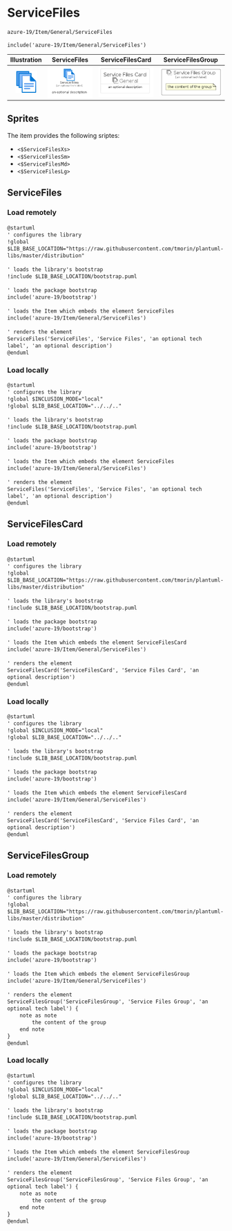 # ServiceFiles


```text
azure-19/Item/General/ServiceFiles
```

```text
include('azure-19/Item/General/ServiceFiles')
```



| Illustration | ServiceFiles | ServiceFilesCard | ServiceFilesGroup |
| :---: | :---: | :---: | :---: |
| ![illustration for Illustration](../../../azure-19/Item/General/ServiceFiles.png) | ![illustration for ServiceFiles](../../../azure-19/Item/General/ServiceFiles.Local.png) | ![illustration for ServiceFilesCard](../../../azure-19/Item/General/ServiceFilesCard.Local.png) | ![illustration for ServiceFilesGroup](../../../azure-19/Item/General/ServiceFilesGroup.Local.png) |



## Sprites
The item provides the following sriptes:

- `<$ServiceFilesXs>`
- `<$ServiceFilesSm>`
- `<$ServiceFilesMd>`
- `<$ServiceFilesLg>`





## ServiceFiles

### Load remotely
```plantuml
@startuml
' configures the library
!global $LIB_BASE_LOCATION="https://raw.githubusercontent.com/tmorin/plantuml-libs/master/distribution"

' loads the library's bootstrap
!include $LIB_BASE_LOCATION/bootstrap.puml

' loads the package bootstrap
include('azure-19/bootstrap')

' loads the Item which embeds the element ServiceFiles
include('azure-19/Item/General/ServiceFiles')

' renders the element
ServiceFiles('ServiceFiles', 'Service Files', 'an optional tech label', 'an optional description')
@enduml
```

### Load locally
```plantuml
@startuml
' configures the library
!global $INCLUSION_MODE="local"
!global $LIB_BASE_LOCATION="../../.."

' loads the library's bootstrap
!include $LIB_BASE_LOCATION/bootstrap.puml

' loads the package bootstrap
include('azure-19/bootstrap')

' loads the Item which embeds the element ServiceFiles
include('azure-19/Item/General/ServiceFiles')

' renders the element
ServiceFiles('ServiceFiles', 'Service Files', 'an optional tech label', 'an optional description')
@enduml
```

## ServiceFilesCard

### Load remotely
```plantuml
@startuml
' configures the library
!global $LIB_BASE_LOCATION="https://raw.githubusercontent.com/tmorin/plantuml-libs/master/distribution"

' loads the library's bootstrap
!include $LIB_BASE_LOCATION/bootstrap.puml

' loads the package bootstrap
include('azure-19/bootstrap')

' loads the Item which embeds the element ServiceFilesCard
include('azure-19/Item/General/ServiceFiles')

' renders the element
ServiceFilesCard('ServiceFilesCard', 'Service Files Card', 'an optional description')
@enduml
```

### Load locally
```plantuml
@startuml
' configures the library
!global $INCLUSION_MODE="local"
!global $LIB_BASE_LOCATION="../../.."

' loads the library's bootstrap
!include $LIB_BASE_LOCATION/bootstrap.puml

' loads the package bootstrap
include('azure-19/bootstrap')

' loads the Item which embeds the element ServiceFilesCard
include('azure-19/Item/General/ServiceFiles')

' renders the element
ServiceFilesCard('ServiceFilesCard', 'Service Files Card', 'an optional description')
@enduml
```

## ServiceFilesGroup

### Load remotely
```plantuml
@startuml
' configures the library
!global $LIB_BASE_LOCATION="https://raw.githubusercontent.com/tmorin/plantuml-libs/master/distribution"

' loads the library's bootstrap
!include $LIB_BASE_LOCATION/bootstrap.puml

' loads the package bootstrap
include('azure-19/bootstrap')

' loads the Item which embeds the element ServiceFilesGroup
include('azure-19/Item/General/ServiceFiles')

' renders the element
ServiceFilesGroup('ServiceFilesGroup', 'Service Files Group', 'an optional tech label') {
    note as note
        the content of the group
    end note
}
@enduml
```

### Load locally
```plantuml
@startuml
' configures the library
!global $INCLUSION_MODE="local"
!global $LIB_BASE_LOCATION="../../.."

' loads the library's bootstrap
!include $LIB_BASE_LOCATION/bootstrap.puml

' loads the package bootstrap
include('azure-19/bootstrap')

' loads the Item which embeds the element ServiceFilesGroup
include('azure-19/Item/General/ServiceFiles')

' renders the element
ServiceFilesGroup('ServiceFilesGroup', 'Service Files Group', 'an optional tech label') {
    note as note
        the content of the group
    end note
}
@enduml
```


